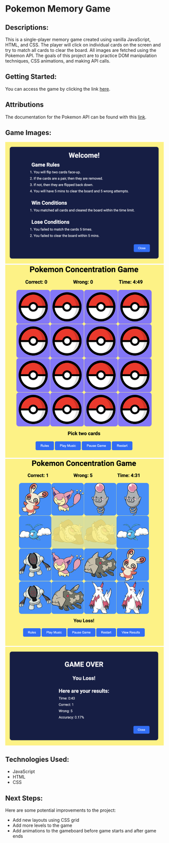# Pokemon Memory Game

## Descriptions:
This is a single-player memory game created using vanilla JavaScript, HTML, and CSS. The player will click on individual cards on the screen and try to match all cards to clear the board. All images are fetched using the Pokemon API. The goals of this project are to practice DOM manipulation techniques, CSS animations, and making API calls.

## Getting Started:
You can access the game by clicking the link [here](https://debiddo618.github.io/pokemon-memory-game/).

## Attributions
The documentation for the Pokemon API can be found with this [link](https://pokeapi.co/docs/v2).

## Game Images:
![Game Rules](./images/gameRules.png)
![Game Start](./images/gameStart.png)
![Game End](./images/gameEnd.png)
![Game Over](./images/gameOver.png)

## Technologies Used:

- JavaScript
- HTML
- CSS

## Next Steps:
Here are some potential improvements to the project:

- Add new layouts using CSS grid
- Add more levels to the game
- Add animations to the gameboard before game starts and after game ends
